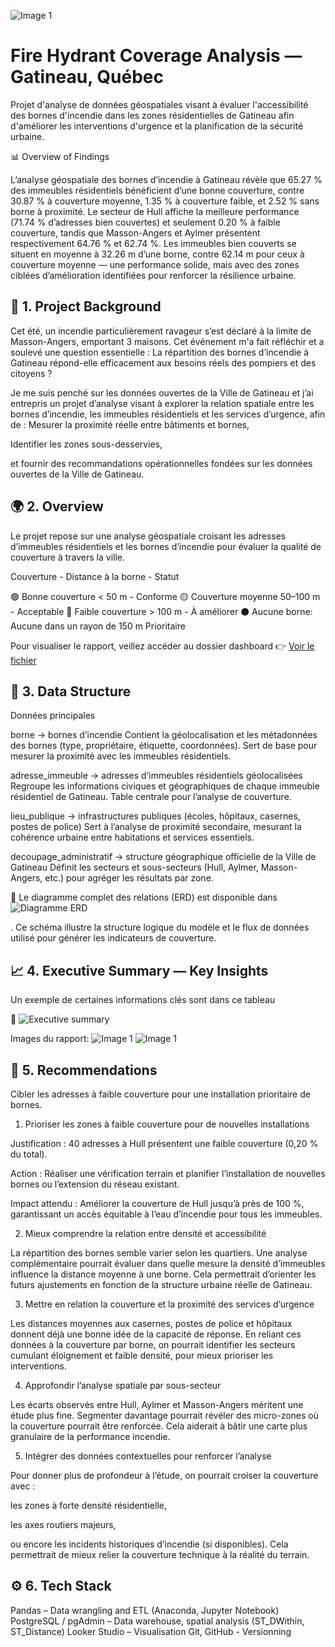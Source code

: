 ![Image 1](./docs/fontaine.png) 

# Fire Hydrant Coverage Analysis — Gatineau, Québec

Projet d'analyse de données géospatiales visant à évaluer l'accessibilité des bornes d'incendie dans les zones résidentielles de Gatineau afin d'améliorer les interventions d'urgence et la planification de la sécurité urbaine.

📊 Overview of Findings

L’analyse géospatiale des bornes d’incendie à Gatineau révèle que 65.27 % des immeubles résidentiels bénéficient d’une bonne couverture, contre 30.87 % à couverture moyenne, 1.35 % à couverture faible, et 2.52 % sans borne à proximité.
Le secteur de Hull affiche la meilleure performance (71.74 % d’adresses bien couvertes) et seulement 0.20 % à faible couverture, tandis que Masson-Angers et Aylmer présentent respectivement 64.76 % et 62.74 %.
Les immeubles bien couverts se situent en moyenne à 32.26 m d’une borne, contre 62.14 m pour ceux à couverture moyenne — une performance solide, mais avec des zones ciblées d’amélioration identifiées pour renforcer la résilience urbaine.

## 🧭 1. Project Background

Cet été, un incendie particulièrement ravageur s’est déclaré à la limite de Masson-Angers, emportant 3 maisons.
Cet événement m'a fait réfléchir et a soulevé une question essentielle : La répartition des bornes d’incendie à Gatineau répond-elle efficacement aux besoins réels des pompiers et des citoyens ?

Je me suis penché sur les données ouvertes de la Ville de Gatineau et j’ai entrepris un projet d’analyse visant à explorer la relation spatiale entre les bornes d’incendie, les immeubles résidentiels et les services d’urgence, afin de :
Mesurer la proximité réelle entre bâtiments et bornes,

Identifier les zones sous-desservies,

et fournir des recommandations opérationnelles fondées sur les données ouvertes de la Ville de Gatineau.

## 🌍 2. Overview

Le projet repose sur une analyse géospatiale croisant les adresses d’immeubles résidentiels et les bornes d’incendie pour évaluer la qualité de couverture à travers la ville.

Couverture - Distance à la borne - Statut

🟢 Bonne couverture	 < 50 m	- Conforme
🟡 Couverture moyenne	50–100 m - Acceptable
🔴 Faible couverture	> 100 m -	À améliorer
⚫ Aucune borne: 	Aucune dans un rayon de 150 m	Prioritaire

Pour visualiser le rapport, veillez accéder au dossier dashboard 👉  [Voir le fichier](https://github.com/metsworks/fire_hydrant_gatineau/blob/main/dashboard/looker_report.txt)

## 🧩 3. Data Structure
Données principales

borne → bornes d’incendie 
Contient la géolocalisation et les métadonnées des bornes (type, propriétaire, étiquette, coordonnées).
Sert de base pour mesurer la proximité avec les immeubles résidentiels.

adresse_immeuble → adresses d’immeubles résidentiels géolocalisées
Regroupe les informations civiques et géographiques de chaque immeuble résidentiel de Gatineau.
Table centrale pour l’analyse de couverture.

lieu_publique → infrastructures publiques (écoles, hôpitaux, casernes, postes de police)
Sert à l’analyse de proximité secondaire, mesurant la cohérence urbaine entre habitations et services essentiels.

decoupage_administratif → structure géographique officielle de la Ville de Gatineau
Définit les secteurs et sous-secteurs (Hull, Aylmer, Masson-Angers, etc.) pour agréger les résultats par zone.

📎 Le diagramme complet des relations (ERD) est disponible dans ![Diagramme ERD](./data_structure/erd.png)


.
Ce schéma illustre la structure logique du modèle et le flux de données utilisé pour générer les indicateurs de couverture.

## 📈 4. Executive Summary — Key Insights

Un exemple de certaines informations clés sont dans ce tableau


📎 ![Executive summary](./docs/summary.png)

Images du rapport:  ![Image 1](./docs/01.png) ![Image 1](./docs/02.png) 


## 🧠 5. Recommendations

Cibler les adresses à faible couverture pour une installation prioritaire de bornes.

1. Prioriser les zones à faible couverture pour de nouvelles installations

Justification : 40 adresses à Hull présentent une faible couverture (0,20 % du total).

Action : Réaliser une vérification terrain et planifier l’installation de nouvelles bornes ou l’extension du réseau existant.

Impact attendu : Améliorer la couverture de Hull jusqu’à près de 100 %, garantissant un accès équitable à l’eau d’incendie pour tous les immeubles.


2. Mieux comprendre la relation entre densité et accessibilité

La répartition des bornes semble varier selon les quartiers. Une analyse complémentaire pourrait évaluer dans quelle mesure la densité d’immeubles influence la distance moyenne à une borne.
Cela permettrait d’orienter les futurs ajustements en fonction de la structure urbaine réelle de Gatineau.

3. Mettre en relation la couverture et la proximité des services d’urgence

Les distances moyennes aux casernes, postes de police et hôpitaux donnent déjà une bonne idée de la capacité de réponse.
En reliant ces données à la couverture par borne, on pourrait identifier les secteurs cumulant éloignement et faible densité, pour mieux prioriser les interventions.

4. Approfondir l’analyse spatiale par sous-secteur

Les écarts observés entre Hull, Aylmer et Masson-Angers méritent une étude plus fine.
Segmenter davantage pourrait révéler des micro-zones où la couverture pourrait être renforcée.
Cela aiderait à bâtir une carte plus granulaire de la performance incendie.


5. Intégrer des données contextuelles pour renforcer l’analyse

Pour donner plus de profondeur à l’étude, on pourrait croiser la couverture avec :

les zones à forte densité résidentielle,

les axes routiers majeurs,

ou encore les incidents historiques d’incendie (si disponibles).
Cela permettrait de mieux relier la couverture technique à la réalité du terrain.


## ⚙️ 6. Tech Stack
Pandas – Data wrangling and ETL (Anaconda, Jupyter Notebook)
PostgreSQL / pgAdmin – Data warehouse, spatial analysis (ST_DWithin, ST_Distance)
Looker Studio – Visualisation
Git, GitHub - Versionning



